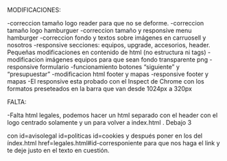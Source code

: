 MODIFICACIONES:

-correccion tamaño logo reader para que no se deforme.
-correccion tamaño logo hamburguer
-correccion tamaño y responsive menu hamburger
-correccion fondo y textos sobre imágenes en carruosell y nosotros
-responsive secciones: equipos, upgrade, accesorios, header. Pequeñas modificaciones en contenido de html (no estructura ni tags)
-modificacion imágenes equipos para que sean fondo transparente png
-responsive formulario
-funcionamiento botones “siguiente” y “presupuestar”
-modificacion html footer y mapas
-responsive footer y mapas
-El responsive esta probado con el Inspect de Chrome con los formatos preseteados en la barra que van desde 1024px a 320px

FALTA:

-Falta html legales, podemos hacer un html separado con el header con el logo centrado solamente y un <a> para volver a index.html . Debajo 3 <p> con id=avisolegal id=politicas id=cookies y después poner en los <a> del índex.html href=legales.html#id-corresponiente para que nos haga el link y te deje justo en el texto en cuestión.

